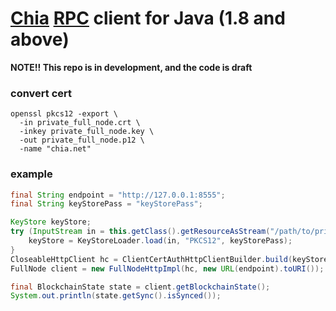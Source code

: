 # [Chia](https://www.chia.net/) [RPC](https://github.com/Chia-Network/chia-blockchain/wiki/RPC-Interfaces) client for Java (1.8 and above)

**NOTE!! This repo is in development, and the code is draft**

### convert cert

```shell
openssl pkcs12 -export \
  -in private_full_node.crt \
  -inkey private_full_node.key \
  -out private_full_node.p12 \
  -name "chia.net"
```

### example

```java
final String endpoint = "http://127.0.0.1:8555";
final String keyStorePass = "keyStorePass";

KeyStore keyStore;
try (InputStream in = this.getClass().getResourceAsStream("/path/to/private_full_node.p12")) {
    keyStore = KeyStoreLoader.load(in, "PKCS12", keyStorePass);
}
CloseableHttpClient hc = ClientCertAuthHttpClientBuilder.build(keyStore, keyStorePass, true);
FullNode client = new FullNodeHttpImpl(hc, new URL(endpoint).toURI());

final BlockchainState state = client.getBlockchainState();
System.out.println(state.getSync().isSynced());
```